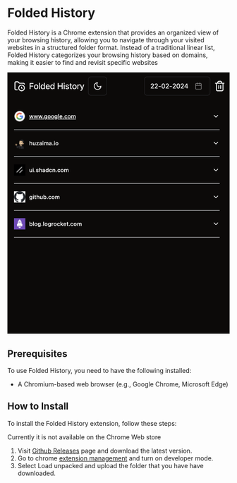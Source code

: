 # Folded History

Folded History is a Chrome extension that provides an organized view of your browsing history, allowing you to navigate through your visited websites in a structured folder format. Instead of a traditional linear list, Folded History categorizes your browsing history based on domains, making it easier to find and revisit specific websites

<p align="center">
  <img src=".github/docs/screenshot.png" />
</p>

## Prerequisites

To use Folded History, you need to have the following installed:

- A Chromium-based web browser (e.g., Google Chrome, Microsoft Edge)

## How to Install

To install the Folded History extension, follow these steps:

Currently it is not available on the Chrome Web store

1. Visit [Github Releases](https://github.com/Manethpak/folded-history/releases) page and download the latest version.
2. Go to chrome [extension management](chrome://extensions/) and turn on developer mode.
3. Select Load unpacked and upload the folder that you have have downloaded.
